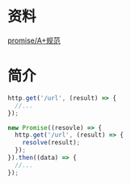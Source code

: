 # 资料

[promise/A+规范](0)

# 简介
```javascript
http.get('/url', (result) => {
  //...
});

new Promise((resovle) => {
  http.get('/url', (result) => {
    resolve(result);
  });
}).then((data) => {
  //...
});

```





[0]: https://www.ituring.com.cn/article/66566
